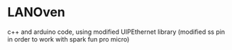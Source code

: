 # LANOven
c++ and arduino code, using modified UIPEthernet library
(modified ss pin in order to work with spark fun pro micro)
